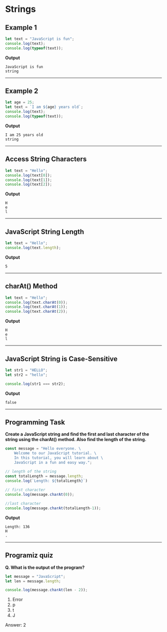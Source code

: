 # Strings
## Example 1
```js
let text = "JavaScript is fun";
console.log(text);
console.log(typeof(text));
```
**Output**
```
JavaScript is fun
string
```
***
## Example 2
```js
let age = 25;
let text = `I am ${age} years old`;
console.log(text);
console.log(typeof(text));
```
**Output**
```
I am 25 years old
string
```
***
## Access String Characters
```js
let text = "Hello";
console.log(text[0]);
console.log(text[1]);
console.log(text[2]);
```
**Output**
```
H
e
l
```
***
## JavaScript String Length
```js
let text = "Hello";
console.log(text.length);
```
**Output**
```
5
```
***
## charAt() Method
```js
let text = "Hello";
console.log(text.charAt(0));
console.log(text.charAt(1));
console.log(text.charAt(2));
```
**Output**
```
H
e
l
```
***
## JavaScript String is Case-Sensitive
```js
let str1 = "HELLO";
let str2 = "hello";

console.log(str1 === str2);
```
**Output**
```
false
```
***
## Programming Task
**Create a JavaScript string and find the first and last character of the string using the charAt() method.
Also find the length of the string.**
```js
const message = "Hello everyone. \
    Welcome to our JavaScript tutorial. \
    In this tutorial, you will learn about \
    JavaScript in a fun and easy way.";

// length of the string
const totalLength = message.length;
console.log(`Length: ${totalLength}`)
    
// first character
console.log(message.charAt(0));

//last character
console.log(message.charAt(totalLength-1));
```
**Output**
```
Length: 136
H
.
```
***
## Programiz quiz
**Q. What is the output of the program?**
```js
let message = "JavaScript";
let len = message.length;

console.log(message.charAt(len - 2));
```
1. Error
2. p
3. t
4. J

Answer: 2
